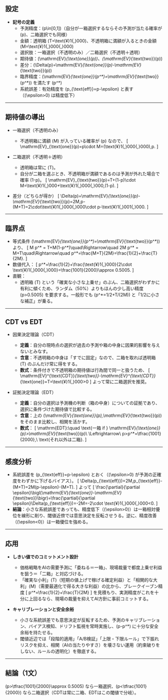 ## 設定

- **記号の定義**
  - 予測精度：\(p\in[0,1]\)（自分が一箱選択するならその予測が当たる確率が \(p\)、二箱選択でも同様）
  - 金額：透明箱 \(T=\text{¥}1{,}000\)、不透明箱に満額が入るときの金額 \(M=\text{¥}1{,}000{,}000\)
  - 選択肢：一箱選択（不透明のみ）／二箱選択（不透明＋透明）
  - 期待値：\(\mathrm{EV}_{\text{one}}(p)\)、\(\mathrm{EV}_{\text{two}}(p)\)
  - 差分：\(\Delta(p)=\mathrm{EV}_{\text{one}}(p)-\mathrm{EV}_{\text{two}}(p)\)
  - 臨界精度：\(\mathrm{EV}_{\text{one}}(p^\*)=\mathrm{EV}_{\text{two}}(p^\*)\) を満たす \(p^\*\)
  - 系統誤差：有効精度を \(p_{\text{eff}}=p-\epsilon\) と表す（\(\epsilon>0\) は精度低下）

---

## 期待値の導出

- 一箱選択（不透明のみ）
  - 不透明箱に満額 \(M\) が入っている確率が \(p\) なので、
  \[
  \mathrm{EV}_{\text{one}}(p)=p\cdot M=(\text{¥}1{,}000{,}000)\,p.
  \]

- 二箱選択（不透明＋透明）
  - 透明箱は常に \(T\)。
  - 自分が二箱を選ぶとき、不透明箱が満額であるのは予測が外れた場合で確率 \(1-p\)。
  \[
  \mathrm{EV}_{\text{two}}(p)=T+(1-p)\cdot M=\text{¥}1{,}000+\text{¥}1{,}000{,}000\,(1-p).
  \]

- 差分（どちらが得か）
  \[
  \Delta(p)=\mathrm{EV}_{\text{one}}(p)-\mathrm{EV}_{\text{two}}(p)=2M\,p-(M+T)=2\cdot\text{¥}1{,}000{,}000\cdot p-\text{¥}1{,}001{,}000.
  \]

---

## 臨界点

- 等式条件 \(\mathrm{EV}_{\text{one}}(p^\*)=\mathrm{EV}_{\text{two}}(p^\*)\) より、
  \[
  M p^\* = T+M(1-p^\*)\quad\Rightarrow\quad 2M p^\* = M+T\quad\Rightarrow\quad
  p^\*=\frac{M+T}{2M}=\frac{1}{2}+\frac{T}{2M}.
  \]
- 数値代入：
  \[
  p^\*=\frac{1}{2}+\frac{\text{¥}1{,}000}{2\cdot \text{¥}1{,}000{,}000}=\frac{1001}{2000}\approx 0.5005.
  \]
- 直観：
  - 透明箱 \(T\) という「確実な小さな上乗せ」のぶん、二箱選択がわずかに有利に傾くため、ランダム（50%）よりもほんの少し高い精度 \(p>0.5005\) を要求する。一般形でも \(p^\*=1/2+T/(2M)\) と「1/2に小さな補正」が乗る。

---

## CDT vs EDT

- 因果決定理論（CDT）
  - **定義**：自分の現時点の選択が過去の予測や箱の中身に因果的影響を与えないとみなす。
  - **含意**：不透明箱の中身は「すでに固定」なので、二箱を取れば透明箱 \(T\) のぶんだけ常に得をする。
  - **数式**：条件付きで不透明箱の期待値は行為間で同一と扱うため、
    \[
    \mathrm{EV}^{\text{CDT}}_{\text{two}}-\mathrm{EV}^{\text{CDT}}_{\text{one}}=T=\text{¥}1{,}000>0
    \]
    よって常に二箱選択を推奨。

- 証拠決定理論（EDT）
  - **定義**：自分の選択は予測機の判断（箱の中身）についての証拠であり、選択に条件づけた期待値で比較する。
  - **含意**：上の \(\mathrm{EV}_{\text{one}}(p),\mathrm{EV}_{\text{two}}(p)\) をそのまま比較し、相関を活かす。
  - **数式**：
    \[
    \mathrm{EDT}:\quad \text{一箱 if } \mathrm{EV}_{\text{one}}(p)>\mathrm{EV}_{\text{two}}(p)\ \Leftrightarrow\ p>p^\*=\tfrac{1001}{2000},\ \text{それ以外は二箱}.
    \]

---

## 感度分析

- 系統誤差を \(p_{\text{eff}}=p-\epsilon\) とおく（\(\epsilon>0\) が予測の正確度をわずかに下げるバイアス）。
  \[
  \Delta(p_{\text{eff}})=2M\,p_{\text{eff}}-(M+T)=2M(p-\epsilon)-(M+T).
  \]
  よって
  \[
  \frac{\partial}{\partial \epsilon}\bigl(\mathrm{EV}_{\text{one}}-\mathrm{EV}_{\text{two}}\bigr)=\frac{\partial}{\partial \epsilon}\Delta(p_{\text{eff}})=-2M=-2\cdot \text{¥}1{,}000{,}000<0.
  \]
- **結論**：小さな系統誤差であっても、精度低下（\(\epsilon>0\)）は一箱相対優位を線形に削り、閾値近傍では意思決定を反転させうる。逆に、精度改善（\(\epsilon<0\)）は一箱優位を強める。

---

## 応用

- **しきい値でのコミットメント設計**
  - 価格戦略をAIの需要予測に「委ねる＝一箱」、現場裁量で都度上乗せ利益を狙う＝「二箱」と対応づける。
  - 「確実な小利」\(T\)（短期の値上げで稼げる確定利益）と「相関的な大利」\(M\)（需要最適化で得る大きな利益）の比から、ブレークイーブン精度
    \[
    p^\*=\frac{1}{2}+\frac{T}{2M}
    \]
    を見積もり、実測精度がこれを十分に上回るなら、現場の裁量を抑えてAI方針に事前コミットする。

- **キャリブレーションと安全余裕**
  - 小さな系統誤差でも意思決定が反転するため、予測のキャリブレーション、バイアス検知、ドリフト監視を常時実施し、\(p-p^\*\) に十分な安全余裕を持たせる。
  - 閾値近辺では「段階的適用」「A/B検証」「上限・下限ルール」で下振れリスクを抑え、相関（AIの当たりやすさ）を壊さない運用（約束破りをしない、ルールの透明化）を徹底する。

---

## 結論（1文）

\(p>\tfrac{1001}{2000}\approx 0.5005\) なら一箱選択、\(p<\tfrac{1001}{2000}\) なら二箱選択（CDTは常に二箱、EDTはこの閾値で分岐）。
